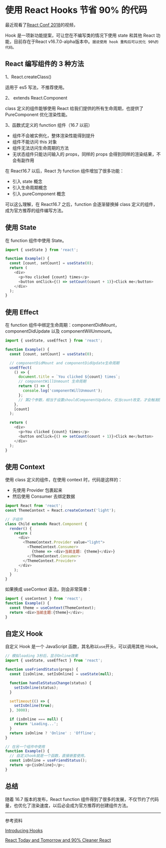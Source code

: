 # 使用 React Hooks 节省 90% 的代码

最近观看了[React Conf 2018](https://www.youtube.com/watch?v=dpw9EHDh2bM)的视频，

Hook 是一项新功能提案，可让您在不编写类的情况下使用 state 和其他 React 功能，目前存在于React v16.7.0-alpha版本中。`据说使用 hook 重构后可以优化 90%的代码。`

## React 编写组件的 3 种方法

1、React.createClass()

适用于 es5 写法，不推荐使用。

2、 extends React.Component

class 定义的组件能够使用 React 给我们提供的所有生命周期，也提供了 PureComponent 优化渲染性能。

3、函数式定义的 function 组件（16.7 以前）

- 组件不会被实例化，整体渲染性能得到提升
- 组件不能访问 this 对象
- 组件无法访问生命周期的方法
- 无状态组件只能访问输入的 props，同样的 props 会得到同样的渲染结果，不会有副作用

在 React16.7 以后，React 为 function 组件增加了很多功能：

- 引入 state 概念
- 引入生命周期概念
- 引入 pureComponent 概念

可以这么理解，在 React16.7 之后，function 会逐渐替换掉 class 定义的组件，成为官方推荐的组件编写方法。

## 使用 State

在 function 组件中使用 State。

```js
import { useState } from 'react';

function Example() {
  const [count, setCount] = useState(0);
  return (
    <div>
      <p>You clicked {count} times</p>
      <button onClick={() => setCount(count + 1)}>Click me</button>
    </div>
  );
}
```

## 使用 Effect

在 function 组件中绑定生命周期：componentDidMount，componentDidUpdate 以及 componentWillUnmount。

```js
import { useState, useEffect } from 'react';

function Example() {
  const [count, setCount] = useState(0);

  // componentDidMount and componentDidUpdate生命周期
  useEffect(
    () => {
      document.title = `You clicked ${count} times`;
      // componentWillUnmount 生命周期
      return () => {
        console.log('componentWillUnmount');
      };
      // 第2个参数，相当于设置shouldComponentUpdate，仅当count改变，才会触发Effect
    },
    [count]
  );

  return (
    <div>
      <p>You clicked {count} times</p>
      <button onClick={() => setCount(count + 1)}>Click me</button>
    </div>
  );
}
```

## 使用 Context

使用 class 定义的组件，在使用 context 时，代码是这样的：

- 先使用 Provider 包裹起来
- 然后使用 Consumer 去绑定数据

```js
import React from 'react';
const ThemeContext = React.createContext('light');

// 子组件
class Child extends React.Component {
  render() {
    return (
      <div>
        <ThemeContext.Provider value="light">
          <ThemeContext.Consumer>
            {theme => <div>当前主题: {theme}</div>}
          </ThemeContext.Consumer>
        </ThemeContext.Provider>
      </div>
    );
  }
}
```

如果换成 useContext 语法，则会非常简单：

```js
import { useContext } from 'react';
function Example() {
  const theme = useContext(ThemeContext);
  return <div>当前主题:{theme}</div>;
}
```

## 自定义 Hook

自定义 Hook 是一个 JavaScript 函数，其名称以`use`开头，可以调用其他 Hook。

```js
// 模拟loading 3秒后，显示Online效果
import { useState, useEffect } from 'react';

function useFriendStatus(props) {
  const [isOnline, setIsOnline] = useState(null);

  function handleStatusChange(status) {
    setIsOnline(status);
  }

  setTimeout(() => {
    setIsOnline(true);
  }, 3000);

  if (isOnline === null) {
    return 'Loading...';
  }
  return isOnline ? 'Online' : 'Offline';
}

// 在另一个组件中使用
function Example() {
  // 自定义hook就是一个函数，直接嵌套使用。
  const isOnline = useFriendStatus();
  return <p>{isOnline}</p>;
}
```

## 总结

随着 16.7 版本的发布，React function 组件得到了很多的发展，不仅节约了代码量，也优化了渲染速度，以后必会成为官方推荐的创建组件方法。

---

参考资料

[Introducing Hooks](https://reactjs.org/docs/hooks-intro.html)

[React Today and Tomorrow and 90% Cleaner React](https://www.youtube.com/watch?v=dpw9EHDh2bM)

